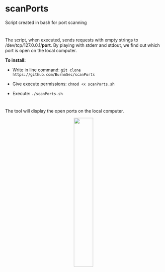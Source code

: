 # scanPorts
Script created in bash for port scanning

# 
The script, when executed, sends requests with empty strings to /dev/tcp/127.0.0.1/**port**. By playing with stderr and stdout, we find out which port is open on the local computer.

**To install:**
<br />
- Write in line command: `git clone https://github.com/BurnnSec/scanPorts`

- Give execute permissions: `chmod +x scanPorts.sh`

- Execute: `./scanPorts.sh`
#
The tool will display the open ports on the local computer.

<p align="center">
<img src="https://i.imgur.com/5TLCpVS.jpeg" style="height: 35%; width:35%;"/></center> </a></p>
